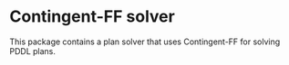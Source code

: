 # Contingent-FF solver

This package contains a plan solver that uses Contingent-FF for solving PDDL plans.
